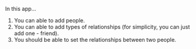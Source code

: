 In this app...
1. You can able to add people.
2. You can able to add types of relationships (for simplicity, you can just add one -
friend).
3. You should be able to set the relationships between two people.
